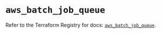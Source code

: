 # `aws_batch_job_queue`

Refer to the Terraform Registry for docs: [`aws_batch_job_queue`](https://registry.terraform.io/providers/hashicorp/aws/5.49.0/docs/resources/batch_job_queue).
